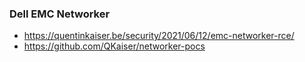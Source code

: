 ### Dell EMC Networker
- https://quentinkaiser.be/security/2021/06/12/emc-networker-rce/
- https://github.com/QKaiser/networker-pocs
